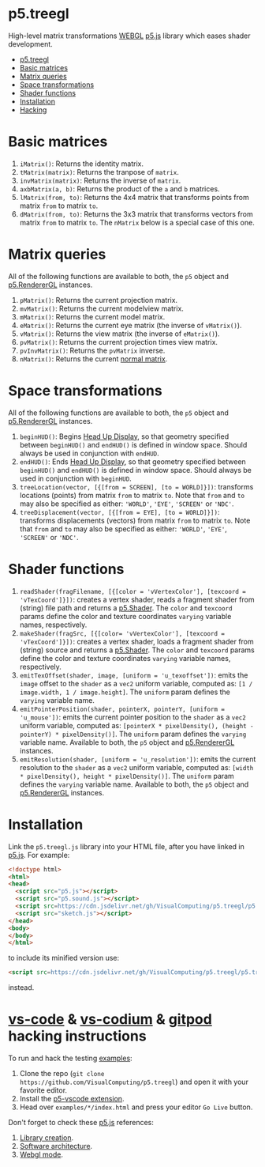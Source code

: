 # p5.treegl

High-level matrix transformations [WEBGL](https://p5js.org/reference/#/p5/WEBGL) [p5.js](https://p5js.org/) library which eases shader development.

- [p5.treegl](#p5treegl)
- [Basic matrices](#basic-matrices)
- [Matrix queries](#matrix-queries)
- [Space transformations](#space-transformations)
- [Shader functions](#shader-functions)
- [Installation](#installation)
- [Hacking](#vs-code--vs-codium--gitpod-hacking-instructions)

# Basic matrices

1. `iMatrix()`: Returns the identity matrix.
2. `tMatrix(matrix)`: Returns the tranpose of `matrix`.
3. `invMatrix(matrix)`: Returns the inverse of `matrix`.
4. `axbMatrix(a, b)`: Returns the product of the `a` and `b` matrices.
5. `lMatrix(from, to)`: Returns the 4x4 matrix that transforms points from matrix `from` to matrix `to`.
6. `dMatrix(from, to)`: Returns the 3x3 matrix that transforms vectors from matrix `from` to matrix `to`. The `nMatrix` below is a special case of this one.

# Matrix queries

All of the following functions are available to both, the `p5` object and [p5.RendererGL](https://p5js.org/reference/#/p5.Renderer) instances.

1. `pMatrix()`: Returns the current projection matrix.
2. `mvMatrix()`: Returns the current modelview matrix.
3. `mMatrix()`: Returns the current model matrix.
4. `eMatrix()`: Returns the current eye matrix (the inverse of `vMatrix()`).
5. `vMatrix()`: Returns the view matrix (the inverse of `eMatrix()`).
6. `pvMatrix()`: Returns the current projection times view matrix.
7. `pvInvMatrix()`: Returns the `pvMatrix` inverse.
8. `nMatrix()`: Returns the current [normal matrix](http://www.lighthouse3d.com/tutorials/glsl-12-tutorial/the-normal-matrix/).

# Space transformations

All of the following functions are available to both, the `p5` object and [p5.RendererGL](https://p5js.org/reference/#/p5.Renderer) instances.

1. `beginHUD()`: Begins [Head Up Display](https://en.wikipedia.org/wiki/Head-up_display), so that geometry specified between `beginHUD()` and `endHUD()` is defined in window space. Should always be used in conjunction with `endHUD`.
2. `endHUD()`: Ends [Head Up Display](https://en.wikipedia.org/wiki/Head-up_display), so that geometry specified between `beginHUD()` and `endHUD()` is defined in window space. Should always be used in conjunction with `beginHUD`.
3. `treeLocation(vector, [{[from = SCREEN], [to = WORLD]}])`: transforms locations (points) from matrix `from` to matrix `to`. Note that `from` and `to` may also be specified as either: `'WORLD'`, `'EYE'`, `'SCREEN'` or `'NDC'`.
4. `treeDisplacement(vector, [{[from = EYE], [to = WORLD]}])`: transforms displacements (vectors) from matrix `from` to matrix `to`. Note that `from` and `to` may also be specified as either: `'WORLD'`, `'EYE'`, `'SCREEN'` or `'NDC'`.

# Shader functions

1. `readShader(fragFilename, [{[color = 'vVertexColor'], [texcoord = 'vTexCoord']}])`: creates a vertex shader, reads a fragment shader from (string) file path and returns a [p5.Shader](https://p5js.org/reference/#/p5.Shader). The `color` and `texcoord` params define the color and texture coordinates `varying` variable names, respectively.
2. `makeShader(fragSrc, [{[color= 'vVertexColor'], [texcoord = 'vTexCoord']}])`: creates a vertex shader, loads a fragment shader from (string) source and returns a [p5.Shader](https://p5js.org/reference/#/p5.Shader). The `color` and `texcoord` params define the color and texture coordinates `varying` variable names, respectively.
3. `emitTexOffset(shader, image, [uniform = 'u_texoffset'])`: emits the `image` offset to the `shader` as a `vec2` uniform variable, computed as: `[1 / image.width, 1 / image.height]`. The `uniform` param defines the `varying` variable name.
4. `emitPointerPosition(shader, pointerX, pointerY, [uniform = 'u_mouse'])`: emits the current pointer position to the `shader` as a `vec2` uniform variable, computed as: `[pointerX * pixelDensity(), (height - pointerY) * pixelDensity()]`. The `uniform` param defines the `varying` variable name. Available to both, the `p5` object and [p5.RendererGL](https://p5js.org/reference/#/p5.Renderer) instances.
5. `emitResolution(shader, [uniform = 'u_resolution'])`: emits the current resolution to the `shader` as a `vec2` uniform variable, computed as: `[width * pixelDensity(), height * pixelDensity()]`. The `uniform` param defines the `varying` variable name. Available to both, the `p5` object and [p5.RendererGL](https://p5js.org/reference/#/p5.Renderer) instances.

# Installation

Link the `p5.treegl.js` library into your HTML file, after you have linked in [p5.js](https://p5js.org/libraries/). For example:

```html | index.html
<!doctype html>
<html>
<head>
  <script src="p5.js"></script>
  <script src="p5.sound.js"></script>
  <script src=https://cdn.jsdelivr.net/gh/VisualComputing/p5.treegl/p5.treegl.js></script>
  <script src="sketch.js"></script>
</head>
<body>
</body>
</html>
```

to include its minified version use:

```html
<script src=https://cdn.jsdelivr.net/gh/VisualComputing/p5.treegl/p5.treegl.min.js></script>
```

instead.

# [vs-code](https://code.visualstudio.com/) & [vs-codium](https://vscodium.com/) & [gitpod](https://www.gitpod.io/) hacking instructions

To run and hack the testing [examples](https://github.com/VisualComputing/p5.treegl/tree/main/examples):

1. Clone the repo (`git clone https://github.com/VisualComputing/p5.treegl`) and open it with your favorite editor.
2. Install the [p5-vscode extension](https://marketplace.visualstudio.com/items?itemName=samplavigne.p5-vscode).
3. Head over `examples/*/index.html` and press your editor `Go Live` button.

Don't forget to check these [p5.js](https://p5js.org/) references:

1. [Library creation](https://github.com/processing/p5.js/blob/main/contributor_docs/creating_libraries.md).
2. [Software architecture](https://github.com/processing/p5.js/blob/main/src/core/README.md).
3. [Webgl mode](https://github.com/processing/p5.js/blob/main/contributor_docs/webgl_mode_architecture.md).